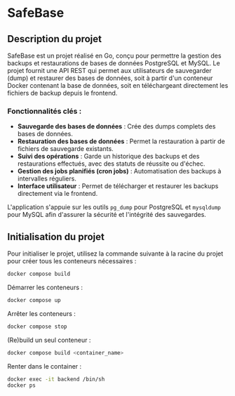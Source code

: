 # SafeBase

## Description du projet

SafeBase est un projet réalisé en Go, conçu pour permettre la gestion des backups et restaurations de bases de données PostgreSQL et MySQL. Le projet fournit une API REST qui permet aux utilisateurs de sauvegarder (dump) et restaurer des bases de données, soit à partir d'un conteneur Docker contenant la base de données, soit en téléchargeant directement les fichiers de backup depuis le frontend.

### Fonctionnalités clés :
- **Sauvegarde des bases de données** : Crée des dumps complets des bases de données.
- **Restauration des bases de données** : Permet la restauration à partir de fichiers de sauvegarde existants.
- **Suivi des opérations** : Garde un historique des backups et des restaurations effectués, avec des statuts de réussite ou d'échec.
- **Gestion des jobs planifiés (cron jobs)** : Automatisation des backups à intervalles réguliers.
- **Interface utilisateur** : Permet de télécharger et restaurer les backups directement via le frontend.

L'application s'appuie sur les outils `pg_dump` pour PostgreSQL et `mysqldump` pour MySQL afin d'assurer la sécurité et l'intégrité des sauvegardes.

## Initialisation du projet

Pour initialiser le projet, utilisez la commande suivante à la racine du projet pour créer tous les conteneurs nécessaires :
```bash
docker compose build
```

Démarrer les conteneurs :
```bash
docker compose up
```

Arrêter les conteneurs :
```bash
docker compose stop
```

(Re)build un seul conteneur :
```bash
docker compose build <container_name>
```

Renter dans le container :
```bash
docker exec -it backend /bin/sh
docker ps
```